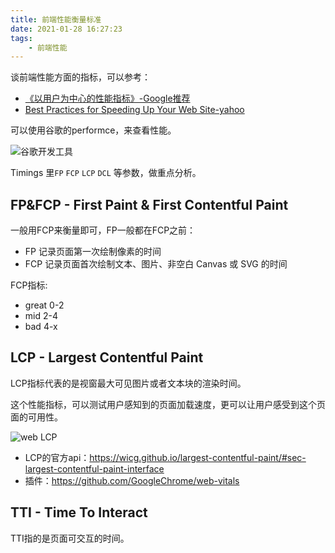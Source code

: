 ```yaml
---
title: 前端性能衡量标准
date: 2021-01-28 16:27:23
tags:
    - 前端性能
---
```


谈前端性能方面的指标，可以参考：

* [《以用户为中心的性能指标》-Google推荐](https://web.dev/user-centric-performance-metrics/#user-centric_performance_metrics)
* [Best Practices for Speeding Up Your Web Site-yahoo](https://developer.yahoo.com/performance/rules.html?guccounter=1#num_http)

可以使用谷歌的performce，来查看性能。

![谷歌开发工具](chrome.png)

Timings 里`FP` `FCP` `LCP` `DCL` 等参数，做重点分析。

## FP&FCP - First Paint & First Contentful Paint

一般用FCP来衡量即可，FP一般都在FCP之前：

* FP 记录页面第一次绘制像素的时间
* FCP 记录页面首次绘制文本、图片、非空白 Canvas 或 SVG 的时间

FCP指标:

* great 0-2
* mid 2-4
* bad 4-x

## LCP - Largest Contentful Paint

LCP指标代表的是视窗最大可见图片或者文本块的渲染时间。

这个性能指标，可以测试用户感知到的页面加载速度，更可以让用户感受到这个页面的可用性。

![web LCP](lcp.png)

* LCP的官方api：https://wicg.github.io/largest-contentful-paint/#sec-largest-contentful-paint-interface
* 插件：https://github.com/GoogleChrome/web-vitals

## TTI - Time To Interact

TTI指的是页面可交互的时间。